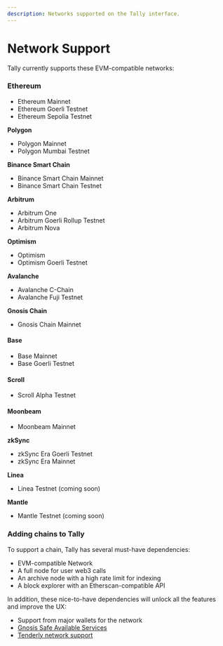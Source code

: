 ```yaml
---
description: Networks supported on the Tally interface.
---
```


# Network Support

Tally currently supports these EVM-compatible networks:

### **Ethereum**

* Ethereum Mainnet
* Ethereum Goerli Testnet
* Ethereum Sepolia Testnet

**Polygon**

* Polygon Mainnet
* Polygon Mumbai Testnet

**Binance Smart Chain**&#x20;

* Binance Smart Chain Mainnet
* Binance Smart Chain Testnet

**Arbitrum**

* Arbitrum One
* Arbitrum Goerli Rollup Testnet
* Arbitrum Nova

**Optimism**

* Optimism&#x20;
* Optimism Goerli Testnet

**Avalanche**

* Avalanche C-Chain
* Avalanche Fuji Testnet

**Gnosis Chain**

* Gnosis Chain Mainnet

#### Base

* Base Mainnet
* Base Goerli Testnet

#### **Scroll**

* Scroll Alpha Testnet

#### Moonbeam

* Moonbeam Mainnet

**zkSync**

* zkSync Era Goerli Testnet
* zkSync Era Mainnet

**Linea**

* Linea Testnet (coming soon)

**Mantle**

* Mantle Testnet (coming soon)

### Adding chains to Tally

To support a chain, Tally has several must-have dependencies:

* EVM-compatible Network
* A full node for user web3 calls
* An archive node with a high rate limit for indexing
* A block explorer with an Etherscan-compatible API

In addition, these nice-to-have dependencies will unlock all the features and improve the UX:

* Support from major wallets for the network
* [Gnosis Safe Available Services](https://docs.safe.global/safe-core-api/available-services#safe-transaction-service)
* [Tenderly network support](https://docs.tenderly.co/supported-networks-and-languages)
